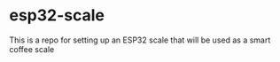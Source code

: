 # esp32-scale
This is a repo for setting up an ESP32 scale that will be used as a smart coffee scale
